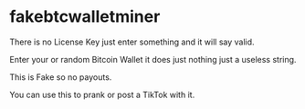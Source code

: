 # fakebtcwalletminer

There is no License Key just enter something and it will say valid.

Enter your or random Bitcoin Wallet it does just nothing just a useless string.

This is Fake so no payouts.

You can use this to prank or post a TikTok with it.
